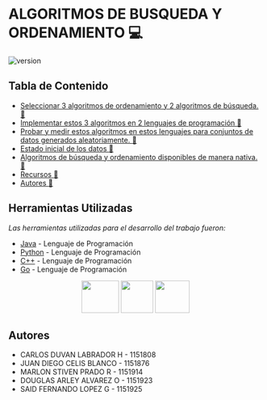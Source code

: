 # ALGORITMOS DE BUSQUEDA Y ORDENAMIENTO :computer:

![version](https://pandorafms.com/blog/wp-content/uploads/2018/05/que-es-un-algoritmo-featured.png) 

## Tabla de Contenido

* [Seleccionar 3 algoritmos de ordenamiento y 2 algoritmos de búsqueda. :memo:](#requerimientos)
* [Implementar estos 3 algoritmos en 2 lenguajes de programación :memo:](#objetivos)
* [Probar y medir estos algoritmos en estos lenguajes para conjuntos de datos generados aleatoriamente. :memo:](#diagrama-de-clases)
* [Estado inicial de los datos :memo:](#arquitectura)
* [Algoritmos de búsqueda y ordenamiento disponibles de manera nativa.  :memo:](#herramientas-utilizadas)
* [Recursos :memo:](#recursos)
* [Autores :memo:](#autores)






## Herramientas Utilizadas 

_Las herramientas utilizadas para el desarrollo del trabajo fueron:_

* [Java](https://www.java.com/es/) - Lenguaje de Programación
* [Python](https://www.python.org) - Lenguaje de Programación
* [C++](https://isocpp.org/) - Lenguaje de Programación
* [Go](https://go.dev) - Lenguaje de Programación


<p
   align="center"><img src="https://cdn-icons-png.flaticon.com/512/226/226777.png" width="74" height="64" > <img src="https://upload.wikimedia.org/wikipedia/commons/thumb/c/c3/Python-logo-notext.svg/768px-Python-logo-notext.svg.png" width="64" height="64" margin-right: 20px>
   <img src="https://isocpp.org/assets/images/cpp_logo.png" width="68" height="64" >
 
</p>



 ## Autores 
* CARLOS DUVAN LABRADOR H - 1151808
* JUAN DIEGO CELIS BLANCO - 1151876
* MARLON STIVEN PRADO R   - 1151914
* DOUGLAS ARLEY ALVAREZ O - 1151923
* SAID FERNANDO LOPEZ G - 1151925
 

